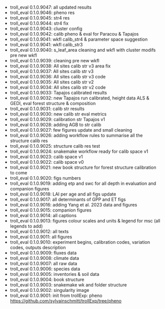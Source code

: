 -   troll_eval 0.1.0.9047: all updated results
-   troll_eval 0.1.0.9046: pheno res
-   troll_eval 0.1.0.9045: str4 res
-   troll_eval 0.1.0.9044: str4 fix
-   troll_eval 0.1.0.9043: cluster config
-   troll_eval 0.1.0.9042: calib pheno & eval for Paracou & Tapajos
-   troll_eval 0.1.0.9041: wkfl calib_str4 & parameter space suggestion
-   troll_eval 0.1.0.9041: wkfl calib_str3
-   troll_eval 0.1.0.9040: s_leaf_area cleaning and wkfl with cluster modifs pre new wkfl
-   troll_eval 0.1.0.9039: cleaning pre new wkfl
-   troll_eval 0.1.0.9038: All sites calib str v3 area fix
-   troll_eval 0.1.0.9037: All sites calib str v3
-   troll_eval 0.1.0.9036: All sites calib str v3 code
-   troll_eval 0.1.0.9035: All sites calib str v2
-   troll_eval 0.1.0.9034: All sites calib str v2 code
-   troll_eval 0.1.0.9033: Tapajos calibrated results
-   troll_eval 0.1.0.9032: new Tapajos run calibrated, height data ALS & GEDI, eval forest structure & composition
-   troll_eval 0.1.0.9031: calib str results
-   troll_eval 0.1.0.9030: new calib str eval metrics
-   troll_eval 0.1.0.9029: calibration str Tapajos v1
-   troll_eval 0.1.0.9028: adding AGB to str calib
-   troll_eval 0.1.0.9027: few figures update and small cleaning
-   troll_eval 0.1.0.9026: adding workflow rules to summarise all the structure calib res
-   troll_eval 0.1.0.9025: structure calib res test
-   troll_eval 0.1.0.9024: snakemake workflow ready for calib space v1
-   troll_eval 0.1.0.9023: calib space v1
-   troll_eval 0.1.0.9022: calib space v0
-   troll_eval 0.1.0.9021: new book structure for forest structure calibration to come
-   troll_eval 0.1.0.9020: figs numbers
-   troll_eval 0.1.0.9019: adding etp and swc for all depth in evaluation and companion figures
-   troll_eval 0.1.0.9018: LAI per age and all figs update
-   troll_eval 0.1.0.9017: all determinants of GPP and ET figs
-   troll_eval 0.1.0.9016: adding Yang et al. 2023 data and figures
-   troll_eval 0.1.0.9015: companion figures
-   troll_eval 0.1.0.9014: all captions
-   troll_eval 0.1.0.9013: figures colour scales and units & legend for msc (all legends to add)
-   troll_eval 0.1.0.9012: all texts
-   troll_eval 0.1.0.9011: all figures
-   troll_eval 0.1.0.9010: experiment begins, calibration codes, variation codes, outputs description
-   troll_eval 0.1.0.9009: fluxes data
-   troll_eval 0.1.0.9008: climate data
-   troll_eval 0.1.0.9007: all raw data
-   troll_eval 0.1.0.9006: species data
-   troll_eval 0.1.0.9005: inventories & soil data
-   troll_eval 0.1.0.9004: book structure
-   troll_eval 0.1.0.9003: snakemake wk and folder structure
-   troll_eval 0.1.0.9002: singularity image
-   troll_eval 0.1.0.9001: init from trollExp: pheno <https://github.com/sylvainschmitt/trollExp/tree/pheno>
